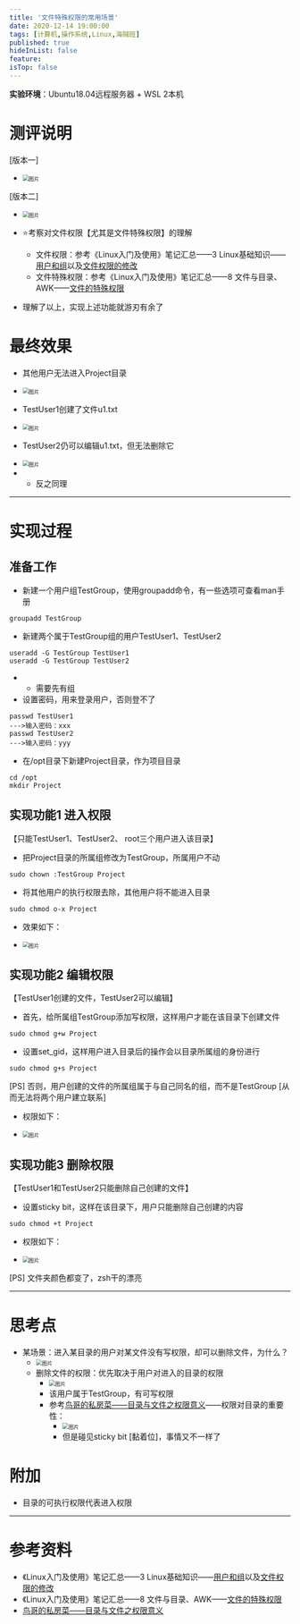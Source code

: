 ```yaml
---
title: '文件特殊权限的常用场景'
date: 2020-12-14 19:00:00
tags: [计算机,操作系统,Linux,海贼班]
published: true
hideInList: false
feature: 
isTop: false
---
```

**实验环境**：Ubuntu18.04远程服务器 + WSL 2本机

# 测评说明

[版本一]

* <img src="https://gitee.com/doubleL3/blog-imgs/raw/master/img/Vw6qCLa.png" alt="图片" style="zoom: 67%;" />

[版本二]

* <img src="https://gitee.com/doubleL3/blog-imgs/raw/master/img/hseZWVa.png" alt="图片" style="zoom:67%;" />

* ⭐考察对文件权限【尤其是文件特殊权限】的理解
    * 文件权限：参考《Linux入门及使用》笔记汇总——3 Linux基础知识——[用户和组](https://doublelll3.ml/lnxrm_3_Linux%E5%9F%BA%E7%A1%80%E7%9F%A5%E8%AF%86/#%E7%94%A8%E6%88%B7%E5%92%8C%E7%BB%84)以及[文件权限的修改](https://doublelll3.ml/lnxrm_3_Linux%E5%9F%BA%E7%A1%80%E7%9F%A5%E8%AF%86/#%E6%96%87%E4%BB%B6%E6%9D%83%E9%99%90%E7%9A%84%E4%BF%AE%E6%94%B9)
    * 文件特殊权限：参考《Linux入门及使用》笔记汇总——8 文件与目录、AWK——[文件的特殊权限](https://doublelll3.ml/lnxrm_8_%E6%96%87%E4%BB%B6%E4%B8%8E%E7%9B%AE%E5%BD%95%E3%80%81AWK/#%E6%96%87%E4%BB%B6%E7%9A%84%E7%89%B9%E6%AE%8A%E6%9D%83%E9%99%90)
* 理解了以上，实现上述功能就游刃有余了
# 最终效果

* 其他用户无法进入Project目录

* <img src="https://gitee.com/doubleL3/blog-imgs/raw/master/img/uxMDsfp.png" alt="图片" style="zoom:67%;" />

* TestUser1创建了文件u1.txt

* <img src="https://gitee.com/doubleL3/blog-imgs/raw/master/img/iu4neAY.png" alt="图片" style="zoom:67%;" />

* TestUser2仍可以编辑u1.txt，但无法删除它

* <img src="https://gitee.com/doubleL3/blog-imgs/raw/master/img/YoWpkPS.png" alt="图片" style="zoom:67%;" />

* 
   * 反之同理

---


# 实现过程

## 准备工作

* 新建一个用户组TestGroup，使用groupadd命令，有一些选项可查看man手册
```shell
groupadd TestGroup
```
* 新建两个属于TestGroup组的用户TestUser1、TestUser2
```shell
useradd -G TestGroup TestUser1
useradd -G TestGroup TestUser2
```
*   * 需要先有组
* 设置密码，用来登录用户，否则登不了
```shell
passwd TestUser1
--->输入密码：xxx
passwd TestUser2
--->输入密码：yyy
```
* 在/opt目录下新建Project目录，作为项目目录
```shell
cd /opt
mkdir Project
```
## 实现功能1 进入权限

【只能TestUser1、TestUser2、 root三个用户进入该目录】

* 把Project目录的所属组修改为TestGroup，所属用户不动
```shell
sudo chown :TestGroup Project
```
* 将其他用户的执行权限去除，其他用户将不能进入目录
```shell
sudo chmod o-x Project
```
* 效果如下：

* <img src="https://gitee.com/doubleL3/blog-imgs/raw/master/img/nlubPF9.png" alt="图片" style="zoom:67%;" />

## 实现功能2 编辑权限

【TestUser1创建的文件，TestUser2可以编辑】

* 首先，给所属组TestGroup添加写权限，这样用户才能在该目录下创建文件
```shell
sudo chmod g+w Project
```
* 设置set_gid，这样用户进入目录后的操作会以目录所属组的身份进行
```shell
sudo chmod g+s Project
```
[PS] 否则，用户创建的文件的所属组属于与自己同名的组，而不是TestGroup [从而无法将两个用户建立联系]
* 权限如下：

* <img src="https://gitee.com/doubleL3/blog-imgs/raw/master/img/70b6JmL.png" alt="图片" style="zoom:67%;" />

## 实现功能3 删除权限

【TestUser1和TestUser2只能删除自己创建的文件】

* 设置sticky bit，这样在该目录下，用户只能删除自己创建的内容
```shell
sudo chmod +t Project
```
* 权限如下：

* <img src="https://gitee.com/doubleL3/blog-imgs/raw/master/img/mxV6phw.png" alt="图片" style="zoom:67%;" />

[PS] 文件夹颜色都变了，zsh干的漂亮


---


# 思考点

* 某场景：进入某目录的用户对某文件没有写权限，却可以删除文件，为什么？
    * <img src="https://gitee.com/doubleL3/blog-imgs/raw/master/img/ghYqP4q.png" alt="图片" style="zoom:67%;" />
    * 删除文件的权限：优先取决于用户对进入的目录的权限
        * <img src="https://gitee.com/doubleL3/blog-imgs/raw/master/img/TfLSIS9.png" alt="图片" style="zoom:67%;" />
        * 该用户属于TestGroup，有可写权限
        * 参考[鸟哥的私房菜——目录与文件之权限意义](http://linux.vbird.org/linux_basic/0210filepermission.php#filepermission_dir)——权限对目录的重要性：
            * <img src="https://gitee.com/doubleL3/blog-imgs/raw/master/img/Lg2GhLI.png" alt="图片" style="zoom:67%;" />
            * 但是碰见sticky bit [黏着位]，事情又不一样了
# 附加

* 目录的可执行权限代表进入权限

---


# 参考资料

* 《Linux入门及使用》笔记汇总——3 Linux基础知识——[用户和组](https://doublelll3.ml/lnxrm_3_Linux%E5%9F%BA%E7%A1%80%E7%9F%A5%E8%AF%86/#%E7%94%A8%E6%88%B7%E5%92%8C%E7%BB%84)以及[文件权限的修改](https://doublelll3.ml/lnxrm_3_Linux%E5%9F%BA%E7%A1%80%E7%9F%A5%E8%AF%86/#%E6%96%87%E4%BB%B6%E6%9D%83%E9%99%90%E7%9A%84%E4%BF%AE%E6%94%B9)
* 《Linux入门及使用》笔记汇总——8 文件与目录、AWK——[文件的特殊权限](https://doublelll3.ml/lnxrm_8_%E6%96%87%E4%BB%B6%E4%B8%8E%E7%9B%AE%E5%BD%95%E3%80%81AWK/#%E6%96%87%E4%BB%B6%E7%9A%84%E7%89%B9%E6%AE%8A%E6%9D%83%E9%99%90)
* [鸟哥的私房菜——目录与文件之权限意义](http://linux.vbird.org/linux_basic/0210filepermission.php#filepermission_dir)
